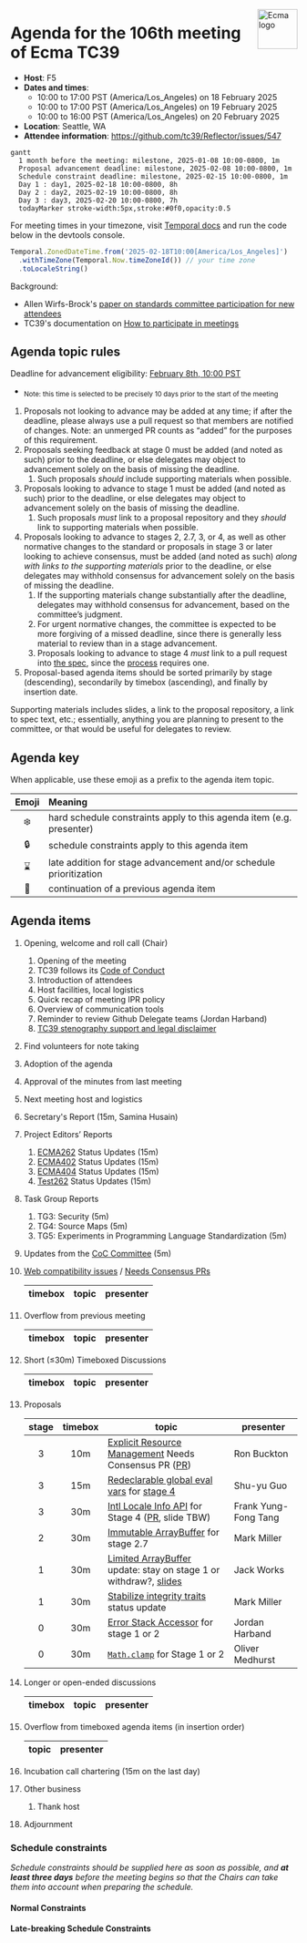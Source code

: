 <img src="../images/Ecma_RVB-003.jpg" align="right" height="70" alt="Ecma logo" /> <!-- markdownlint-disable-line MD041 -->

# Agenda for the 106th meeting of Ecma TC39

- **Host**: F5
- **Dates and times**:
  - 10:00 to 17:00 PST (America/Los_Angeles) on 18 February 2025
  - 10:00 to 17:00 PST (America/Los_Angeles) on 19 February 2025
  - 10:00 to 16:00 PST (America/Los_Angeles) on 20 February 2025
- **Location**: Seattle, WA
- **Attendee information**: https://github.com/tc39/Reflector/issues/547

```mermaid
gantt
  1 month before the meeting: milestone, 2025-01-08 10:00-0800, 1m
  Proposal advancement deadline: milestone, 2025-02-08 10:00-0800, 1m
  Schedule constraint deadline: milestone, 2025-02-15 10:00-0800, 1m
  Day 1 : day1, 2025-02-18 10:00-0800, 8h
  Day 2 : day2, 2025-02-19 10:00-0800, 8h
  Day 3 : day3, 2025-02-20 10:00-0800, 7h
  todayMarker stroke-width:5px,stroke:#0f0,opacity:0.5
```

For meeting times in your timezone, visit [Temporal docs](https://tc39.es/proposal-temporal/docs/) and run the code below in the devtools console.

```js
Temporal.ZonedDateTime.from('2025-02-18T10:00[America/Los_Angeles]')
  .withTimeZone(Temporal.Now.timeZoneId()) // your time zone
  .toLocaleString()
```

Background:

- Allen Wirfs-Brock's [paper on standards committee participation for new attendees](http://wirfs-brock.com/allen/files/papers/standpats-asianplop2016.pdf)
- TC39's documentation on [How to participate in meetings](https://github.com/tc39/how-we-work/blob/HEAD/how-to-participate-in-meetings.md)

## Agenda topic rules

Deadline for advancement eligibility: [February 8th, 10:00 PST](https://www.timeanddate.com/countdown/generic?p0=1440&iso=20250208T18&msg=TC39%20Submission%20deadline)

- <sub>Note: this time is selected to be precisely 10 days prior to the start of the meeting</sub>

1. Proposals not looking to advance may be added at any time; if after the deadline, please always use a pull request so that members are notified of changes. Note: an unmerged PR counts as “added” for the purposes of this requirement.
1. Proposals seeking feedback at stage 0 must be added (and noted as such) prior to the deadline, or else delegates may object to advancement solely on the basis of missing the deadline.
    1. Such proposals *should* include supporting materials when possible.
1. Proposals looking to advance to stage 1 must be added (and noted as such) prior to the deadline, or else delegates may object to advancement solely on the basis of missing the deadline.
    1. Such proposals *must* link to a proposal repository and they *should* link to supporting materials when possible.
1. Proposals looking to advance to stages 2, 2.7, 3, or 4, as well as other normative changes to the standard or proposals in stage 3 or later looking to achieve consensus, must be added (and noted as such) *along with links to the supporting materials* prior to the deadline, or else delegates may withhold consensus for advancement solely on the basis of missing the deadline.
    1. If the supporting materials change substantially after the deadline, delegates may withhold consensus for advancement, based on the committee’s judgment.
    1. For urgent normative changes, the committee is expected to be more forgiving of a missed deadline, since there is generally less material to review than in a stage advancement.
    1. Proposals looking to advance to stage 4 *must* link to a pull request into [the spec](https://github.com/tc39/ecma262), since the [process](https://tc39.github.io/process-document/) requires one.
1. Proposal-based agenda items should be sorted primarily by stage (descending), secondarily by timebox (ascending), and finally by insertion date.

Supporting materials includes slides, a link to the proposal repository, a link to spec text, etc.; essentially, anything you are planning to present to the committee, or that would be useful for delegates to review.

## Agenda key

When applicable, use these emoji as a prefix to the agenda item topic.

| Emoji | Meaning                                                              |
| :---: | :---                                                                 |
|  ❄️    | hard schedule constraints apply to this agenda item (e.g. presenter) |
|  🔒   | schedule constraints apply to this agenda item                       |
|  ⌛️   | late addition for stage advancement and/or schedule prioritization   |
|  🔁   | continuation of a previous agenda item                               |

## Agenda items

1. Opening, welcome and roll call (Chair)
    1. Opening of the meeting
    1. TC39 follows its [Code of Conduct](https://tc39.github.io/code-of-conduct/)
    1. Introduction of attendees
    1. Host facilities, local logistics
    1. Quick recap of meeting IPR policy
    1. Overview of communication tools
    1. Reminder to review Github Delegate teams (Jordan Harband)
    1. [TC39 stenography support and legal disclaimer](https://github.com/tc39/Reflector/blob/main/transcriptions.md)
1. Find volunteers for note taking
1. Adoption of the agenda
1. Approval of the minutes from last meeting
1. Next meeting host and logistics
1. Secretary's Report (15m, Samina Husain)
1. Project Editors’ Reports
    1. [ECMA262](https://github.com/tc39/ecma262) Status Updates (15m)
    1. [ECMA402](https://github.com/tc39/ecma402) Status Updates (15m)
    1. [ECMA404](https://www.ecma-international.org/publications/standards/Ecma-404.htm) Status Updates (15m)
    1. [Test262](https://github.com/tc39/test262) Status Updates (15m)
1. Task Group Reports
    <!-- 1. TG2: Internationalization (5m) - in practice, this is covered via the ECMA-402 project editors' report -->
    1. TG3: Security (5m)
    1. TG4: Source Maps (5m)
    1. TG5: Experiments in Programming Language Standardization (5m)
1. Updates from the [CoC Committee](https://tc39.es/code-of-conduct/#code-of-conduct-committee) (5m)
1. [Web compatibility issues](https://github.com/tc39/ecma262/issues?utf8=✓&q=is%3Aopen+label%3A%22web+reality%22+is%3Aissue) / [Needs Consensus PRs](https://github.com/tc39/ecma262/pulls?q=is%3Apr+is%3Aopen+label%3A%22needs+consensus%22)

    | timebox | topic | presenter |
    |:-------:|-------|-----------|

1. Overflow from previous meeting

    | timebox | topic | presenter |
    |:-------:|-------|-----------|

1. Short (≤30m) Timeboxed Discussions

    | timebox | topic | presenter |
    |:-------:|-------|-----------|

1. Proposals

    | stage | timebox | topic | presenter |
    |:-----:|:-------:|-------|-----------|
    |   3   | 10m      | [Explicit Resource Management](https://github.com/tc39/proposal-explicit-resource-management) Needs Consensus PR ([PR](https://github.com/rbuckton/ecma262/pull/13)) | Ron Buckton |
    |   3   | 15m     | [Redeclarable global eval vars](https://github.com/tc39/proposal-redeclarable-global-eval-vars) for [stage 4](https://github.com/tc39/proposal-redeclarable-global-eval-vars/issues/3) | Shu-yu Guo |
    |   3   | 30m     | [Intl Locale Info API](https://github.com/tc39/proposal-intl-locale-info) for Stage 4 ([PR](https://github.com/tc39/ecma402/pull/942), slide TBW) | Frank Yung-Fong Tang |
    |   2   | 30m     | [Immutable ArrayBuffer](https://github.com/tc39/proposal-immutable-arraybuffer) for stage 2.7 | Mark Miller |
    |   1   | 30m     | [Limited ArrayBuffer](https://github.com/tc39/proposal-limited-arraybuffer) update: stay on stage 1 or withdraw?, [slides](https://docs.google.com/presentation/d/1u6JsSeInvm6F4OrmCSLubtDvFVdjw1ESeE5-c_YflHE/) | Jack Works |
    |   1   | 30m     | [Stabilize integrity traits](https://github.com/tc39/proposal-stabilize) status update | Mark Miller |
    |   0   | 30m     | [Error Stack Accessor](https://github.com/ljharb/proposal-error-stack-accessor) for stage 1 or 2 | Jordan Harband |
    |   0   | 30m     | [`Math.clamp`](https://github.com/CanadaHonk/proposal-math-clamp) for Stage 1 or 2 | Oliver Medhurst |

1. Longer or open-ended discussions

    | timebox | topic | presenter |
    |:-------:|-------|-----------|

1. Overflow from timeboxed agenda items (in insertion order)

    | topic | presenter |
    |-------|-----------|

1. Incubation call chartering (15m on the last day)

1. Other business
    1. Thank host
1. Adjournment

### Schedule constraints

*Schedule constraints should be supplied here as soon as possible, and **at least three days** before the meeting begins so that the Chairs can take them into account when preparing the schedule.*

<!-- DO NOT PUT YOUR CONSTRAINTS HERE! Put them in one of the next sections: either "Normal Constraints" or "Late-breaking Schedule Constraints" -->

<!-- Be specific! Provide a full name, date and time range that they will or will not be available, and which sessions they are trying to prioritize. Satisfaction not guaranteed, but more information is useful. Conflicting constraints honored on a first-come, first served basis. -->

#### Normal Constraints

<!-- Constraints supplied more than three days before the meeting should go here -->

#### Late-breaking Schedule Constraints

<!-- Constraints supplied less than three days before the meeting should go here -->
